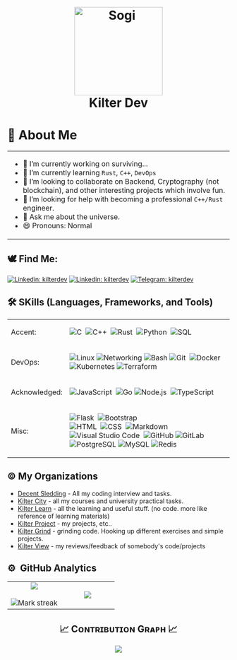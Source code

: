 <h1 align='center'>
  <br>
  <a href='https:/www.kilter.dev/'><img width="200" src='https://github.com/kilterdev/kilterdev/assets/65344944/6612d823-cd9d-439d-ac23-64263fd0f3a5' alt='Sogi' width='200'></a>
  <br>
  Kilter Dev
  <br>
</h1>

<!--
<p align="center">
  <img  alt="Coding" style="min-width: 450; width: 700" src="https://repository-images.githubusercontent.com/588181932/e36ec678-7984-4cdd-8e4c-a3932772ff8e">
</p>
-->

# 👋 About Me

<table  style="width: 100%">
<tr border="none">
<td>

- 🔭 I’m currently working on surviving...
- 🌱 I’m currently learning `Rust`, `C++`, `DevOps`
- 👯 I’m looking to collaborate on Backend, Cryptography (not blockchain), and other interesting projects which involve fun.
- 🤔 I’m looking for help with becoming a professional `C++/Rust` engineer.
- 💬 Ask me about the universe.
- 😄 Pronouns: Normal

</td>
</tr>
</table>


## 🕊 Find Me:

<a href="https://www.linkedin.com/in/kilteredev/">![Linkedin: kilterdev](https://img.shields.io/badge/-kilterdev-blue?style=flat-square&logo=Linkedin&logoColor=white)</a>
<a href="https://x.com/kilterdev">![Linkedin: kilterdev](https://img.shields.io/badge/-kilterdev-black?style=flat-square&logo=x&logoColor=white)</a>
<a href="https://t.me/kilterdev">![Telegram: kilterdev](https://img.shields.io/badge/-kilterdev-blue?style=flat-square&logo=telegram&logoColor=white)</a>


<h2>🛠️ SKills (Languages, Frameworks, and Tools) </h2>

<table>
  <tr>
    <td>Accent:</td>
    <td>
      
![C](https://img.shields.io/badge/-C-05122A?style=flat&logo=C&logoColor=A8B9CC)&nbsp;
![C++](https://img.shields.io/badge/-C++-05122A?style=flat&logo=C%2B%2B&logoColor=00599C)&nbsp;
![Rust](https://img.shields.io/badge/-Rust-05122A?style=flat&logo=rust)&nbsp;
![Python](https://img.shields.io/badge/-Python-05122A?style=flat&logo=python)&nbsp;
![SQL](https://img.shields.io/badge/-SQL-000000?style=flat&logo=sql)
    </td>
  </tr>
  <tr>
    <td>DevOps:</td>
    <td>

![Linux](https://img.shields.io/badge/-Linux-222222?style=flat&logo=linux&logoColor=FCC624)
![Networking](https://img.shields.io/badge/-Networking-222222?style=flat&logo=network&logoColor=FCC624)
![Bash](https://img.shields.io/badge/-Bash-000?&logo=GNU-Bash)
![Git](https://img.shields.io/badge/-Git-05122A?style=flat&logo=git)&nbsp;
![Docker](https://img.shields.io/badge/-Docker-000?&logo=Docker)
![Kubernetes](https://img.shields.io/badge/-Kubernetes-000?&logo=Kubernetes)
![Terraform](https://img.shields.io/badge/-Terraform-000?&logo=Terraform)
    </td>
  </tr>

  <tr>
    <td>Acknowledged:</td>
    <td>

![JavaScript](https://img.shields.io/badge/-JavaScript-05122A?style=flat&logo=javascript)&nbsp;
![Go](https://img.shields.io/badge/-GO-000?&logo=Go)
![Node.js](https://img.shields.io/badge/-Node.js-05122A?style=flat&logo=node.js)&nbsp;
![TypeScript](https://img.shields.io/badge/-TypeScript-000000?style=flat&logo=typescript)
    </td>
  </tr>

  <tr>
    <td>Misc:</td>
    <td>
      
![Flask](https://img.shields.io/badge/-Flask-05122A?style=flat&logo=flask)&nbsp;
![Bootstrap](https://img.shields.io/badge/-Bootstrap-05122A?style=flat&logo=bootstrap&logoColor=563D7C)\
![HTML](https://img.shields.io/badge/-HTML-05122A?style=flat&logo=HTML5)&nbsp;
![CSS](https://img.shields.io/badge/-CSS-05122A?style=flat&logo=CSS3&logoColor=1572B6)&nbsp;
![Markdown](https://img.shields.io/badge/-Markdown-05122A?style=flat&logo=markdown)\
![Visual Studio Code](https://img.shields.io/badge/-Visual%20Studio%20Code-05122A?style=flat&logo=visual-studio-code&logoColor=007ACC)&nbsp;
![GitHub](https://img.shields.io/badge/-GitHub-000?&logo=GitHub)
![GitLab](https://img.shields.io/badge/-GitLab-000?&logo=GitLab)
![PostgreSQL](https://img.shields.io/badge/-PostgreSQL-000?&logo=PostgreSQL)
![MySQL](https://img.shields.io/badge/-MySQL-000?&logo=MySQL)
![Redis](https://img.shields.io/badge/-Redis-000?&logo=Redis)
    </td>
  </tr>
</table>

<!--![AWS](https://img.shields.io/badge/-AWS-000?&logo=Amazon-AWS)
![Azure](https://img.shields.io/badge/-Azure-000?&logo=Microsoft-Azure)
![Consul](https://img.shields.io/badge/-Consul-000?&logo=Consul)
![Prometheus](https://img.shields.io/badge/-Prometheus-000?&logo=Prometheus)
![Grafana](https://img.shields.io/badge/-Grafana-000?&logo=Grafana)
![Nginx](https://img.shields.io/badge/-Nginx-000?&logo=Nginx)
![Chef](https://img.shields.io/badge/-Chef-000?&logo=Chef)

-->


<h2>©️ My Organizations </h2>

- [Decent Sledding](https://github.com/decent-sledding) - All my coding interview and tasks.
- [Kilter City](https://github.com/kiltercity) - all my courses and university practical tasks.
- [Kilter Learn](https://github.com/kilterlearn) - all the learning and useful stuff. (no code. more like reference of learning materials)
- [Kilter Project](https://github.com/kilterproject) - my projects, etc..
- [Kilter Grind](https://github.com/kiltergrind) - grinding code. Hooking up different exercises and simple projects.
- [Kilter View](https://github.com/kilterview) - my reviews/feedback of somebody's code/projects


## ⚙️ &nbsp;GitHub Analytics


<!--- stats & Trophy (start) -->
<p align="center">
  <!--- stats (start) -->
<table align="center">
<tr border="none">
<td width="50%" align="center">
  
  <img  align="center"  src="https://github-readme-stats.vercel.app/api?username=kilterdev&theme=white&show_icons=true&count_private=true" />
  <br></br>
  <img  title="🔥 Get streak stats for your profile at git.io/streak-stats" alt="Mark streak" src="https://github-readme-streak-stats.herokuapp.com/?user=kilterdev&theme=white&hide_border=false" /> 
</td>

<td width="50%" align="center">

  <img  align="center"  src="https://github-readme-stats-git-masterorgs-github-readme-stats-team.vercel.app/api/top-langs/?username=kilterdev&include_orgs=true&theme=white&hide_border=false&no-bg=true&no-frame=true&langs_count=10"/>
  
  </td>
</tr>
</table>

<!--Contribution Graph-->
<h2 align="center">📈 Cᴏɴᴛʀɪʙᴜᴛɪᴏɴ Gʀᴀᴘʜ 📈</h2>
<div align="center">
    <img src="https://github-readme-activity-graph.vercel.app/graph?username=kilterdev&bg_color=011627&color=79d3c3&line=c792ea&point=ffeb95&area=true&hide_border=false" border-radius="15">
</div>



